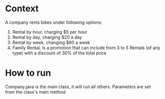 # Context
A company rents bikes under following options:
1. Rental by hour, charging $5 per hour
2. Rental by day, charging $20 a day
3. Rental by week, changing $60 a week
4. Family Rental, is a promotion that can include from 3 to 5 Rentals (of any type) with a
discount of 30% of the total price

# How to run
Company.java is the main class, it will run all others. 
Parameters are set from the class's  main method
